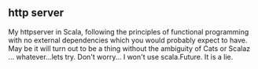 ## http server
My httpserver in Scala, following the principles of functional programming with no external dependencies which you would probably expect to have.
May be it will turn out to be a thing without the ambiguity of Cats or Scalaz ... whatever...lets try.
Don't worry... I won't use scala.Future. It is a lie.
